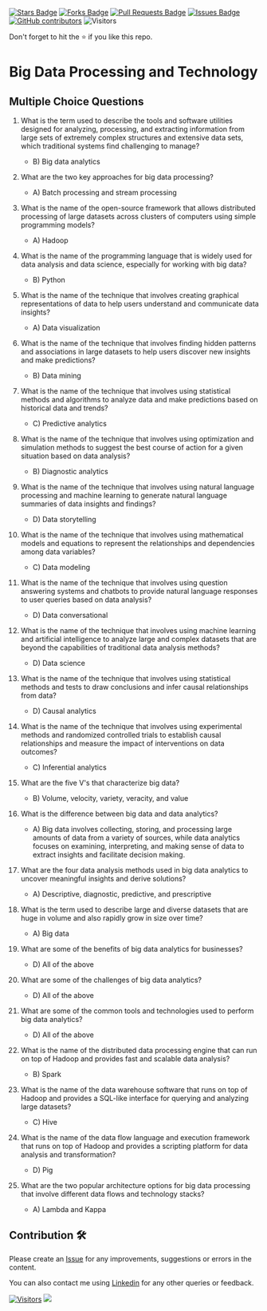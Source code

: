 <a href="https://github.com/drshahizan/HPDP/stargazers"><img src="https://img.shields.io/github/stars/drshahizan/HPDP" alt="Stars Badge"/></a>
<a href="https://github.com/drshahizan/HPDP/network/members"><img src="https://img.shields.io/github/forks/drshahizan/HPDP" alt="Forks Badge"/></a>
<a href="https://github.com/drshahizan/HPDP/pulls"><img src="https://img.shields.io/github/issues-pr/drshahizan/HPDP" alt="Pull Requests Badge"/></a>
<a href="https://github.com/drshahizan/HPDP/issues"><img src="https://img.shields.io/github/issues/drshahizan/HPDP" alt="Issues Badge"/></a>
<a href="https://github.com/drshahizan/HPDP/graphs/contributors"><img alt="GitHub contributors" src="https://img.shields.io/github/contributors/drshahizan/Python_Tutorial?color=2b9348"></a>
![Visitors](https://api.visitorbadge.io/api/visitors?path=https%3A%2F%2Fgithub.com%2Fdrshahizan%2FHPDP&labelColor=%23d9e3f0&countColor=%23697689&style=flat)

Don't forget to hit the :star: if you like this repo.

# Big Data Processing and Technology

## Multiple Choice Questions																																					

1. What is the term used to describe the tools and software utilities designed for analyzing, processing, and extracting information from large sets of extremely complex structures and extensive data sets, which traditional systems find challenging to manage?
   - B) Big data analytics

2. What are the two key approaches for big data processing?
   - A) Batch processing and stream processing

3. What is the name of the open-source framework that allows distributed processing of large datasets across clusters of computers using simple programming models?
   - A) Hadoop

4. What is the name of the programming language that is widely used for data analysis and data science, especially for working with big data?
   - B) Python

5. What is the name of the technique that involves creating graphical representations of data to help users understand and communicate data insights?
   - A) Data visualization

6. What is the name of the technique that involves finding hidden patterns and associations in large datasets to help users discover new insights and make predictions?
   - B) Data mining

7. What is the name of the technique that involves using statistical methods and algorithms to analyze data and make predictions based on historical data and trends?
   - C) Predictive analytics

8. What is the name of the technique that involves using optimization and simulation methods to suggest the best course of action for a given situation based on data analysis?
   - B) Diagnostic analytics

9. What is the name of the technique that involves using natural language processing and machine learning to generate natural language summaries of data insights and findings?
   - D) Data storytelling

10. What is the name of the technique that involves using mathematical models and equations to represent the relationships and dependencies among data variables?
    - C) Data modeling

11. What is the name of the technique that involves using question answering systems and chatbots to provide natural language responses to user queries based on data analysis?
    - D) Data conversational

12. What is the name of the technique that involves using machine learning and artificial intelligence to analyze large and complex datasets that are beyond the capabilities of traditional data analysis methods?
    - D) Data science

13. What is the name of the technique that involves using statistical methods and tests to draw conclusions and infer causal relationships from data?
    - D) Causal analytics

14. What is the name of the technique that involves using experimental methods and randomized controlled trials to establish causal relationships and measure the impact of interventions on data outcomes?
    - C) Inferential analytics

15. What are the five V's that characterize big data?
    - B) Volume, velocity, variety, veracity, and value

16. What is the difference between big data and data analytics?
    - A) Big data involves collecting, storing, and processing large amounts of data from a variety of sources, while data analytics focuses on examining, interpreting, and making sense of data to extract insights and facilitate decision making.

17. What are the four data analysis methods used in big data analytics to uncover meaningful insights and derive solutions?
    - A) Descriptive, diagnostic, predictive, and prescriptive

18. What is the term used to describe large and diverse datasets that are huge in volume and also rapidly grow in size over time?
    - A) Big data

19. What are some of the benefits of big data analytics for businesses?
    - D) All of the above

20. What are some of the challenges of big data analytics?
    - D) All of the above

21. What are some of the common tools and technologies used to perform big data analytics?
    - D) All of the above

22. What is the name of the distributed data processing engine that can run on top of Hadoop and provides fast and scalable data analysis?
    - B) Spark

23. What is the name of the data warehouse software that runs on top of Hadoop and provides a SQL-like interface for querying and analyzing large datasets?
    - C) Hive

24. What is the name of the data flow language and execution framework that runs on top of Hadoop and provides a scripting platform for data analysis and transformation?
    - D) Pig

25. What are the two popular architecture options for big data processing that involve different data flows and technology stacks?
    - A) Lambda and Kappa

## Contribution 🛠️
Please create an [Issue](https://github.com/drshahizan/HPDP/issues) for any improvements, suggestions or errors in the content.

You can also contact me using [Linkedin](https://www.linkedin.com/in/drshahizan/) for any other queries or feedback.

[![Visitors](https://api.visitorbadge.io/api/visitors?path=https%3A%2F%2Fgithub.com%2Fdrshahizan&labelColor=%23697689&countColor=%23555555&style=plastic)](https://visitorbadge.io/status?path=https%3A%2F%2Fgithub.com%2Fdrshahizan)
![](https://hit.yhype.me/github/profile?user_id=81284918)
